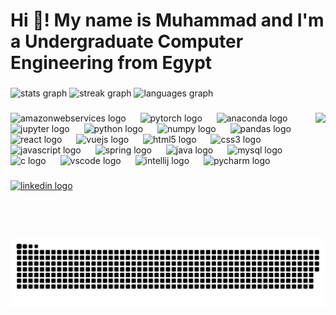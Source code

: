 <h1 align="left">Hi 👋! My name is Muhammad and I'm a Undergraduate Computer Engineering from Egypt</h1>

###

<div align="left">
  <img src="https://github-readme-stats.vercel.app/api?username=mohassan5286&hide_title=false&hide_rank=false&show_icons=true&include_all_commits=true&count_private=true&disable_animations=false&theme=default&locale=en&hide_border=false" height="150" alt="stats graph"  />
  <img src="https://streak-stats.demolab.com?user=mohassan5286&locale=en&mode=daily&theme=default&hide_border=false&border_radius=5" height="150" alt="streak graph"  />
  <img src="https://github-readme-stats.vercel.app/api/top-langs?username=mohassan5286&locale=en&hide_title=false&layout=compact&card_width=320&langs_count=8&theme=default&hide_border=false" height="150" alt="languages graph"  />
</div>

###

<img align="right" height="200" src="https://i.pinimg.com/originals/26/bb/4f/26bb4f08d445790b80e7a1d90dfb65ab.gif"  />

###

<div align="left">
  <img src="https://cdn.jsdelivr.net/gh/devicons/devicon/icons/amazonwebservices/amazonwebservices-line-wordmark.svg" height="42" alt="amazonwebservices logo"  />
  <img width="15" />
  <img src="https://cdn.jsdelivr.net/gh/devicons/devicon/icons/pytorch/pytorch-original.svg" height="42" alt="pytorch logo"  />
  <img width="15" />
  <img src="https://cdn.jsdelivr.net/gh/devicons/devicon/icons/anaconda/anaconda-original.svg" height="42" alt="anaconda logo"  />
  <img width="15" />
  <img src="https://cdn.jsdelivr.net/gh/devicons/devicon/icons/jupyter/jupyter-original.svg" height="42" alt="jupyter logo"  />
  <img width="15" />
  <img src="https://cdn.jsdelivr.net/gh/devicons/devicon/icons/python/python-original.svg" height="42" alt="python logo"  />
  <img width="15" />
  <img src="https://cdn.jsdelivr.net/gh/devicons/devicon/icons/numpy/numpy-original.svg" height="42" alt="numpy logo"  />
  <img width="15" />
  <img src="https://cdn.jsdelivr.net/gh/devicons/devicon/icons/pandas/pandas-original.svg" height="42" alt="pandas logo"  />
  <img width="15" />
  <img src="https://cdn.jsdelivr.net/gh/devicons/devicon/icons/react/react-original.svg" height="42" alt="react logo"  />
  <img width="15" />
  <img src="https://cdn.jsdelivr.net/gh/devicons/devicon/icons/vuejs/vuejs-original.svg" height="42" alt="vuejs logo"  />
  <img width="15" />
  <img src="https://cdn.jsdelivr.net/gh/devicons/devicon/icons/html5/html5-original.svg" height="42" alt="html5 logo"  />
  <img width="15" />
  <img src="https://cdn.jsdelivr.net/gh/devicons/devicon/icons/css3/css3-original.svg" height="42" alt="css3 logo"  />
  <img width="15" />
  <img src="https://cdn.jsdelivr.net/gh/devicons/devicon/icons/javascript/javascript-original.svg" height="42" alt="javascript logo"  />
  <img width="15" />
  <img src="https://cdn.jsdelivr.net/gh/devicons/devicon/icons/spring/spring-original.svg" height="42" alt="spring logo"  />
  <img width="15" />
  <img src="https://cdn.jsdelivr.net/gh/devicons/devicon/icons/java/java-original.svg" height="42" alt="java logo"  />
  <img width="15" />
  <img src="https://cdn.jsdelivr.net/gh/devicons/devicon/icons/mysql/mysql-original.svg" height="42" alt="mysql logo"  />
  <img width="15" />
  <img src="https://cdn.jsdelivr.net/gh/devicons/devicon/icons/c/c-original.svg" height="42" alt="c logo"  />
  <img width="15" />
  <img src="https://cdn.jsdelivr.net/gh/devicons/devicon/icons/vscode/vscode-original.svg" height="42" alt="vscode logo"  />
  <img width="15" />
  <img src="https://cdn.jsdelivr.net/gh/devicons/devicon/icons/intellij/intellij-original.svg" height="42" alt="intellij logo"  />
  <img width="15" />
  <img src="https://cdn.jsdelivr.net/gh/devicons/devicon/icons/pycharm/pycharm-original.svg" height="42" alt="pycharm logo"  />
</div>

###

<div align="left">
  <a href="https://linkedin.com/in/muhammad-hassan-0b2191293" target="_blank">
    <img src="https://raw.githubusercontent.com/maurodesouza/profile-readme-generator/master/src/assets/icons/social/linkedin/default.svg" width="47" height="35" alt="linkedin logo"  />
  </a>
</div>

###

<br clear="both">

<img src="https://raw.githubusercontent.com/mohassan5286/mohassan5286/output/snake.svg" alt="Snake animation" />

###
